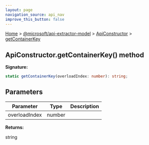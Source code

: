 ```yaml
---
layout: page
navigation_source: api_nav
improve_this_button: false
---
```



[Home](./index.md) &gt; [@microsoft/api-extractor-model](./api-extractor-model.md) &gt; [ApiConstructor](./api-extractor-model.apiconstructor.md) &gt; [getContainerKey](./api-extractor-model.apiconstructor.getcontainerkey.md)

## ApiConstructor.getContainerKey() method

<b>Signature:</b>

```typescript
static getContainerKey(overloadIndex: number): string;
```

## Parameters

|  Parameter | Type | Description |
|  --- | --- | --- |
|  overloadIndex | number |  |

<b>Returns:</b>

string
